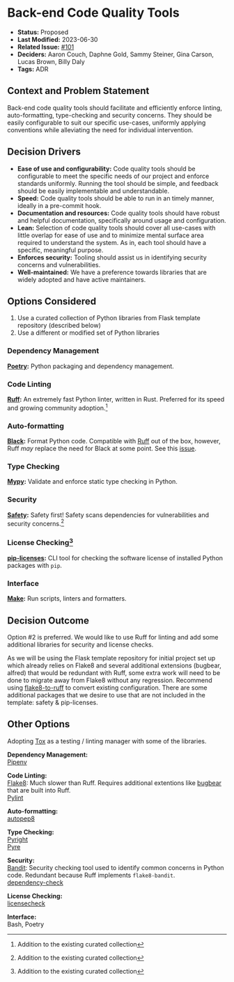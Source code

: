 # Back-end Code Quality Tools

- **Status:** Proposed
- **Last Modified:** 2023-06-30
- **Related Issue:** [#101](https://github.com/HHS/grants-api/issues/101)
- **Deciders:** Aaron Couch, Daphne Gold, Sammy Steiner, Gina Carson, Lucas Brown, Billy Daly
- **Tags:** ADR

## Context and Problem Statement

Back-end code quality tools should facilitate and efficiently enforce linting, auto-formatting, type-checking and security concerns. They should be easily configurable to suit our specific use-cases, uniformly applying conventions while alleviating the need for individual intervention.

## Decision Drivers <!-- RECOMMENDED -->

- **Ease of use and configurability:** Code quality tools should be configurable to meet the specific needs of our project and enforce standards uniformly. Running the tool should be simple, and feedback should be easily implementable and understandable.
- **Speed:** Code quality tools should be able to run in an timely manner, ideally in a pre-commit hook.
- **Documentation and resources:** Code quality tools should have robust and helpful documentation, specifically around usage and configuration.
- **Lean:** Selection of code quality tools should cover all use-cases with little overlap for ease of use and to minimize mental surface area required to understand the system. As in, each tool should have a specific, meaningful purpose.
- **Enforces security:** Tooling should assist us in identifying security concerns and vulnerabilities.
- **Well-maintained:** We have a preference towards libraries that are widely adopted and have active maintainers.

## Options Considered

1. Use a curated collection of Python libraries from Flask template repository (described below)
2. Use a different or modified set of Python libraries

### Dependency Management

**[Poetry](https://python-poetry.org/docs/):** Python packaging and dependency management.  
### Code Linting

**[Ruff](https://beta.ruff.rs/docs/):** An extremely fast Python linter, written in Rust. Preferred for its speed and growing community adoption.[^*]

### Auto-formatting

**[Black](https://github.com/psf/black):** Format Python code. Compatible with [Ruff](https://beta.ruff.rs/docs/faq/#is-ruff-compatible-with-black) out of the box, however, Ruff *may* replace the need for Black at some point. See this [issue](https://github.com/astral-sh/ruff/issues/1904).

### Type Checking

**[Mypy](https://mypy-lang.org/):** Validate and enforce static type checking in Python.  
### Security

**[Safety](https://docs.pyup.io/docs/getting-started-with-safety-cli):** Safety first! Safety scans dependencies for vulnerabilities and security concerns.[^*]  

### License Checking[^*]

**[pip-licenses](https://github.com/raimon49/pip-licenses):** CLI tool for checking the software license of installed Python packages with `pip`.  

### Interface

**[Make](https://www.gnu.org/software/make/manual/make.html):** Run scripts, linters and formatters.  

## Decision Outcome <!-- REQUIRED -->
Option #2 is preferred. We would like to use Ruff for linting and add some additional libraries for security and license checks.

As we will be using the Flask template repository for initial project set up which already relies on Flake8 and several additional extensions (bugbear, alfred) that would be redundant with Ruff, some extra work will need to be done to migrate away from Flake8 without any regression. Recommend using [flake8-to-ruff](https://pypi.org/project/flake8-to-ruff/) to convert existing configuration. There are some additional packages that we desire to use that are not included in the template: safety & pip-licenses.
## Other Options

Adopting [Tox](https://tox.wiki/en/latest/) as a testing / linting manager with some of the libraries.

**Dependency Management:**  
[Pipenv](https://pipenv.pypa.io/en/latest/)

**Code Linting:**  
[Flake8](https://flake8.pycqa.org/en/latest/#): Much slower than Ruff. Requires additional extentions like [bugbear](https://pypi.org/project/flake8-bugbear/) that are built into Ruff.  
[Pylint](https://pypi.org/project/pylint/)

**Auto-formatting:**  
[autopep8](https://pypi.org/project/autopep8/)

**Type Checking:**  
[Pyright](https://microsoft.github.io/pyright/#/)  
[Pyre](https://pyre-check.org/)

**Security:**  
[Bandit](https://bandit.readthedocs.io/en/latest/): Security checking tool used to identify common concerns in Python code. Redundant because Ruff implements `flake8-bandit`.  
[dependency-check](https://pypi.org/project/dependency-check/)

**License Checking:**  
[licensecheck](https://pypi.org/project/licensecheck/)

**Interface:**  
Bash, Poetry

[^*]: Addition to the existing curated collection